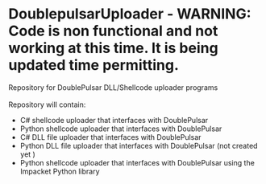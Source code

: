 # DoublepulsarUploader - WARNING: Code is non functional and not working at this time.  It is being updated time permitting.
Repository for DoublePulsar DLL/Shellcode uploader programs<br /><br />
Repository will contain:<br />
- C# shellcode uploader that interfaces with DoublePulsar<br />
- Python shellcode uploader that interfaces with DoublePulsar<br />
- C# DLL file uploader that interfaces with DoublePulsar<br />
- Python DLL file uploader that interfaces with DoublePulsar (not created yet )<br />
- Python shellcode uploader that interfaces with DoublePulsar using the Impacket Python library<br />
